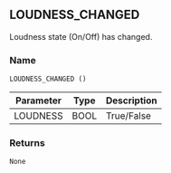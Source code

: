 ## LOUDNESS\_CHANGED

Loudness state (On/Off) has changed.


### Name

`LOUDNESS_CHANGED ()`


| Parameter | Type | Description |
| --------- | ---- | ----------- |
| LOUDNESS  | BOOL | True/False  |


### Returns

`None`